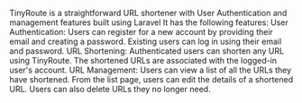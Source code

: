 TinyRoute is a straightforward URL shortener with User Authentication and management features built using Laravel
It has the following features:
    User Authentication:
        Users can register for a new account by providing their email and creating a password.
        Existing users can log in using their email and password.
    URL Shortening:
        Authenticated users can shorten any URL using TinyRoute.
        The shortened URLs are associated with the logged-in user's account.
    URL Management:
        Users can view a list of all the URLs they have shortened.
        From the list page, users can edit the details of a shortened URL.
        Users can also delete URLs they no longer need.
